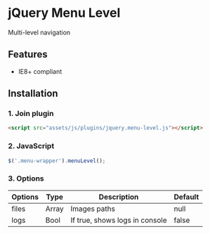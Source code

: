 # jQuery Menu Level

Multi-level navigation


## Features

* IE8+ compliant


## Installation

### 1. Join plugin

```html
<script src="assets/js/plugins/jquery.menu-level.js"></script>
```

### 2. JavaScript

```js
$('.menu-wrapper').menuLevel();
```

### 3. Options

Options | Type  | Description                    | Default
--------|-------|--------------------------------|--------
files   | Array | Images paths                   | null
logs    | Bool  | If true, shows logs in console | false

